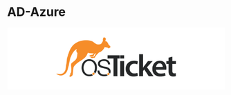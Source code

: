 # AD-Azure
<p align="center">
  <img src="https://github.com/Jalal-Hatamleh/osTicket-Setup/blob/main/images/1.png?raw=true" alt="Installation Screenshot"/>
</p>
